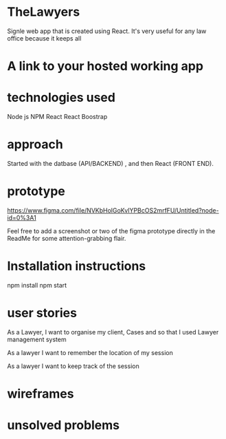 # TheLawyers

Signle web app that is created using React. It's very useful for any law office because it keeps all 

# A link to your hosted working app

# technologies used
Node js 
NPM 
React 
React Boostrap 

# approach 

Started with the datbase (API/BACKEND) , and then React (FRONT END). 

# prototype 

https://www.figma.com/file/NVKbHolGoKvIYPBcOS2mrfFU/Untitled?node-id=0%3A1 

Feel free to add a screenshot or two of the figma prototype directly in the ReadMe for some attention-grabbing flair.

# Installation instructions 

npm install
npm start 


# user stories 

As a Lawyer, I want to organise my client, Cases and  so that I used 
Lawyer management system

As a lawyer I want to remember the location of my session 

As a lawyer I want to keep track of the session

#  wireframes 


# unsolved problems 
